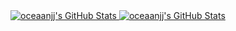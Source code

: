 

<a href="https://git.io/streak-stats">
<img src="https://github-readme-stats.vercel.app/api?username=oceaanjj&theme=dark&show_icons=true&hide_border=true&count_private=true" alt="oceaanjj's GitHub Stats" />
<img src="https://github-readme-streak-stats.herokuapp.com/?user=oceaanjj&theme=dark&hide_border=true" alt="oceaanjj's GitHub Stats" />
</a>


<!---
oceaanjj/oceaanjj is a ✨ special ✨ repository because its `README.md` (this file) appears on your GitHub profile.
You can click the Preview link to take a look at your changes.
--->
